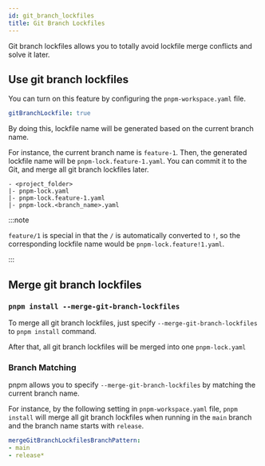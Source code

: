 ```yaml
---
id: git_branch_lockfiles
title: Git Branch Lockfiles
---
```


Git branch lockfiles allows you to totally avoid lockfile merge conflicts and solve it later.

## Use git branch lockfiles

You can turn on this feature by configuring the `pnpm-workspace.yaml` file.

```yaml
gitBranchLockfile: true
```

By doing this, lockfile name will be generated based on the current branch name.

For instance, the current branch name is `feature-1`. Then, the generated lockfile name will
be `pnpm-lock.feature-1.yaml`. You can commit it to the Git, and merge all git branch lockfiles later.

```
- <project_folder>
|- pnpm-lock.yaml
|- pnpm-lock.feature-1.yaml
|- pnpm-lock.<branch_name>.yaml
```

:::note

`feature/1` is special in that the `/` is automatically converted to `!`, so the corresponding
lockfile name would be `pnpm-lock.feature!1.yaml`.

:::

## Merge git branch lockfiles

### `pnpm install --merge-git-branch-lockfiles`

To merge all git branch lockfiles, just specify `--merge-git-branch-lockfiles` to `pnpm install` command.

After that, all git branch lockfiles will be merged into one `pnpm-lock.yaml`


### Branch Matching

pnpm allows you to specify `--merge-git-branch-lockfiles` by matching the current branch name.

For instance, by the following setting in `pnpm-workspace.yaml` file, `pnpm install` will merge all git branch lockfiles when 
running in the `main` branch and the branch name starts with `release`.

```yaml
mergeGitBranchLockfilesBranchPattern:
- main
- release*
```
